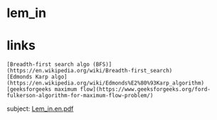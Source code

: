 # lem_in

# links

	[Breadth-first search algo (BFS)](https://en.wikipedia.org/wiki/Breadth-first_search)
	[Edmonds Karp algo](https://en.wikipedia.org/wiki/Edmonds%E2%80%93Karp_algorithm)
	[geeksforgeeks maximum flow](https://www.geeksforgeeks.org/ford-fulkerson-algorithm-for-maximum-flow-problem/)

subject: [Lem_in.en.pdf](https://cdn.intra.42.fr/pdf/pdf/6610/lem-in.en.pdf)
